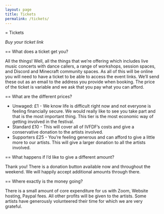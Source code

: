 ```yaml
---
layout: page
title: Tickets
permalink: /tickets/
---
```


= Tickets 

*Buy your ticket link*

== What does a ticket get you?

All the things! Well, all the things that we’re offering which includes live music concerts with dance callers, a range of workshops, session spaces, and Discord and Minecraft community spaces. As all of this will be online you will need to have a ticket to be able to access the event links. We’ll send these out as an email to the address you provide when booking. The price of the ticket is variable and we ask that you pay what you can afford.

== What are the different prices?

* Unwaged: £1 -  We know life is difficult right now and not everyone is feeling financially secure. We would really like to see you take part and that is the most important thing. This tier is the most economic way of getting involved in the festival.
* Standard £10 - This will cover all of IVFDF’s costs and give a conservative donation to the artists involved.
* Supporters £25 - You’re feeling generous and can afford to give a little more to our artists. This will give a larger donation to all the artists involved.

== What happens if I’d like to give a different amount?

Thank you! There is a donation button <link> available now and throughout the weekend. We will happily accept additional amounts through there.

== Where exactly is the money going?

There is a small amount of core expenditure for us with Zoom, Website hosting, Paypal fees. All other profits will be given to the artists. Some artists have generously volunteered their time for which we are very grateful.
